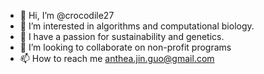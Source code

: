 - 👋 Hi, I’m @crocodile27
- 👀 I’m interested in algorithms and computational biology.
- 🌱 I have a passion for sustainability and genetics.
- 💞️ I’m looking to collaborate on non-profit programs
- 📫 How to reach me anthea.jin.guo@gmail.com

<!---
crocodile27/crocodile27 is a ✨ special ✨ repository because its `README.md` (this file) appears on your GitHub profile.
You can click the Preview link to take a look at your changes.
--->

